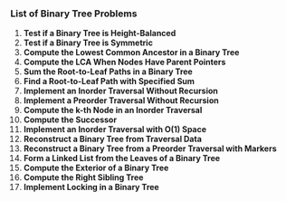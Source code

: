 ### List of Binary Tree Problems

1. **Test if a Binary Tree is Height-Balanced**
2. **Test if a Binary Tree is Symmetric**
3. **Compute the Lowest Common Ancestor in a Binary Tree**
4. **Compute the LCA When Nodes Have Parent Pointers**
5. **Sum the Root-to-Leaf Paths in a Binary Tree**
6. **Find a Root-to-Leaf Path with Specified Sum**
7. **Implement an Inorder Traversal Without Recursion**
8. **Implement a Preorder Traversal Without Recursion**
9. **Compute the k-th Node in an Inorder Traversal**
10. **Compute the Successor**
11. **Implement an Inorder Traversal with O(1) Space**
12. **Reconstruct a Binary Tree from Traversal Data**
13. **Reconstruct a Binary Tree from a Preorder Traversal with Markers**
14. **Form a Linked List from the Leaves of a Binary Tree**
15. **Compute the Exterior of a Binary Tree**
16. **Compute the Right Sibling Tree**
17. **Implement Locking in a Binary Tree**
